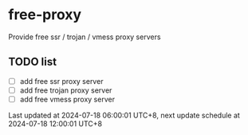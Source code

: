 
# free-proxy
Provide free ssr / trojan / vmess proxy servers


## TODO list
- [ ] add free ssr proxy server
- [ ] add free trojan proxy server
- [ ] add free vmess proxy server

Last updated at 2024-07-18 06:00:01 UTC+8, next update schedule at 2024-07-18 12:00:01 UTC+8

